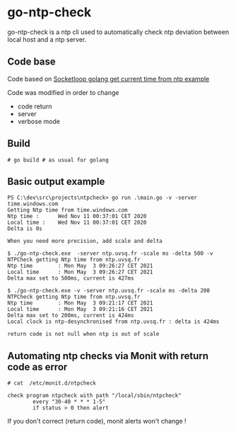# go-ntp-check

go-ntp-check is a ntp cli used to automatically check ntp deviation between local host and a ntp server.

## Code base

Code based on [Socketloop golang get current time from ntp example](
https://www.socketloop.com/tutorials/golang-get-current-time-from-the-internet-time-server-ntp-example )

Code was modified in order to change

* code return
* server
* verbose mode

## Build

```shell
# go build # as usual for golang 
```

## Basic output example

```shell
PS C:\dev\src\projects\ntpcheck> go run .\main.go -v -server time.windows.com
Getting Ntp time from time.windows.com
Ntp time :      Wed Nov 11 00:37:01 CET 2020
Local time :    Wed Nov 11 00:37:01 CET 2020
Delta is 0s

When you need more precision, add scale and delta

$ ./go-ntp-check.exe  -server ntp.uvsq.fr -scale ms -delta 500 -v
NTPCheck getting Ntp time from ntp.uvsq.fr
Ntp time        : Mon May  3 09:26:27 CET 2021
Local time      : Mon May  3 09:26:27 CET 2021
Delta max set to 500ms, current is 427ms

$ ./go-ntp-check.exe -v -server ntp.uvsq.fr -scale ms -delta 200
NTPCheck getting Ntp time from ntp.uvsq.fr
Ntp time        : Mon May  3 09:21:17 CET 2021
Local time      : Mon May  3 09:21:16 CET 2021
Delta max set to 200ms, current is 424ms
Local clock is ntp-desynchronised from ntp.uvsq.fr : delta is 424ms 

return code is not null when ntp is out of scale 

```

## Automating ntp checks via Monit with return code as error

```shell
# cat  /etc/monit.d/ntpcheck

check program ntpcheck with path "/local/sbin/ntpcheck"
        every "30-40 * * * 1-5"
        if status > 0 then alert
```

If you don't correct  (return code), monit alerts won't change !
